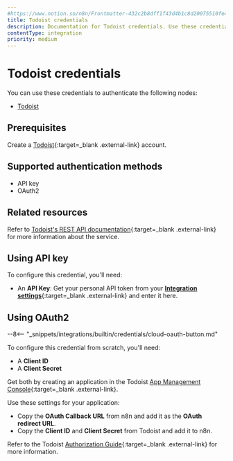 ```yaml
---
#https://www.notion.so/n8n/Frontmatter-432c2b8dff1f43d4b1c8d20075510fe4
title: Todoist credentials
description: Documentation for Todoist credentials. Use these credentials to authenticate Todoist in n8n, a workflow automation platform.
contentType: integration
priority: medium
---
```


# Todoist credentials

You can use these credentials to authenticate the following nodes:

- [Todoist](/integrations/builtin/app-nodes/n8n-nodes-base.todoist/)

## Prerequisites

Create a [Todoist](https://todoist.com/){:target=_blank .external-link} account.

## Supported authentication methods

- API key
- OAuth2

## Related resources

Refer to [Todoist's REST API documentation](https://developer.todoist.com/rest/v2/#overview){:target=_blank .external-link} for more information about the service.

## Using API key

To configure this credential, you'll need:

- An **API Key**: Get your personal API token from your [**Integration settings**](https://todoist.com/prefs/integrations){:target=_blank .external-link} and enter it here.


## Using OAuth2

--8<-- "_snippets/integrations/builtin/credentials/cloud-oauth-button.md"

To configure this credential from scratch, you'll need:

- A **Client ID**
- A **Client Secret**

Get both by creating an application in the Todoist [App Management Console](https://developer.todoist.com/appconsole.html){:target=_blank .external-link}.

Use these settings for your application:

- Copy the **OAuth Callback URL** from n8n and add it as the **OAuth redirect URL**.
- Copy the **Client ID** and **Client Secret** from Todoist and add it to n8n.

Refer to the Todoist [Authorization Guide](https://developer.todoist.com/guides/#authorization){:target=_blank .external-link} for more information.

